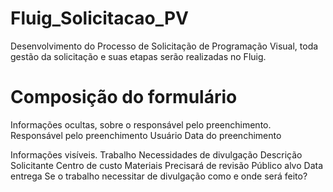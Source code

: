 # Fluig_Solicitacao_PV

Desenvolvimento do Processo de Solicitação de Programação Visual, toda gestão da solicitação e suas etapas serão realizadas no Fluig.


# Composição do formulário

  Informações ocultas, sobre o responsável pelo preenchimento.
					Responsável pelo preenchimento
					Usuário
					Data do preenchimento
					
  Informações visíveis.
          Trabalho
					Necessidades de divulgação
					Descrição 
					Solicitante
          Centro de custo
          Materiais
				  Precisará de revisão
          Público alvo
          Data entrega
          Se o trabalho necessitar de divulgação como e onde será feito?
